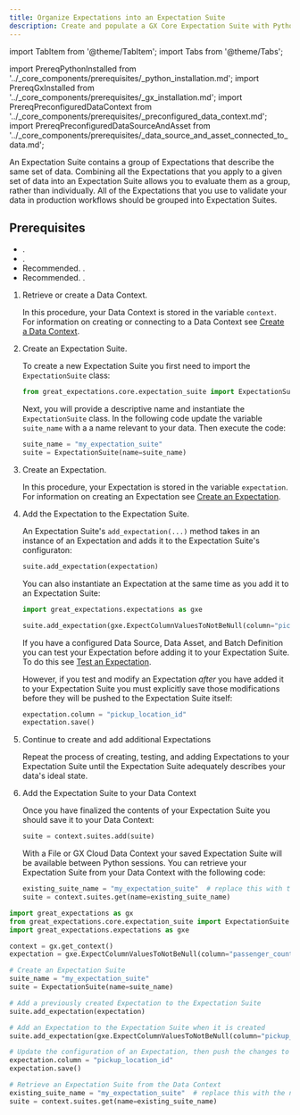 ```yaml
---
title: Organize Expectations into an Expectation Suite
description: Create and populate a GX Core Expectation Suite with Python.
---
```

import TabItem from '@theme/TabItem';
import Tabs from '@theme/Tabs';

import PrereqPythonInstalled from '../_core_components/prerequisites/_python_installation.md';
import PrereqGxInstalled from '../_core_components/prerequisites/_gx_installation.md';
import PrereqPreconfiguredDataContext from '../_core_components/prerequisites/_preconfigured_data_context.md';
import PrereqPreconfiguredDataSourceAndAsset from '../_core_components/prerequisites/_data_source_and_asset_connected_to_data.md';

An Expectation Suite contains a group of Expectations that describe the same set of data.  Combining all the Expectations that you apply to a given set of data into an Expectation Suite allows you to evaluate them as a group, rather than individually.  All of the Expectations that you use to validate your data in production workflows should be grouped into Expectation Suites.

<h2>Prerequisites</h2>

- <PrereqPythonInstalled/>.
- <PrereqGxInstalled/>.
- Recommended. <PrereqPreconfiguredDataContext/>.
- Recommended. <PrereqPreconfiguredDataSourceAndAsset/>.


<Tabs>

<TabItem value="procedure" label="Procedure">

1. Retrieve or create a Data Context.

   In this procedure, your Data Context is stored in the variable `context`.  For information on creating or connecting to a Data Context see [Create a Data Context](/core/set_up_a_gx_environment/create_a_data_context.md).

2. Create an Expectation Suite.

   To create a new Expectation Suite you first need to import the `ExpectationSuite` class:

   ```python title="Python input"
   from great_expectations.core.expectation_suite import ExpectationSuite
   ```
   
   Next, you will provide a descriptive name and instantiate the `ExpectationSuite` class.  In the following code update the variable `suite_name` with a a name relevant to your data.  Then execute the code:

   ```python title="Python input"
   suite_name = "my_expectation_suite"
   suite = ExpectationSuite(name=suite_name)
   ```

4. Create an Expectation.

   In this procedure, your Expectation is stored in the variable `expectation`.  For information on creating an Expectation see [Create an Expectation](./create_an_expectation.md).

5. Add the Expectation to the Expectation Suite.

   An Expectation Suite's `add_expectation(...)` method takes in an instance of an Expectation and adds it to the Expectation Suite's configuraton: 

   ```python title="Python input"
   suite.add_expectation(expectation)
   ```
   
   You can also instantiate an Expectation at the same time as you add it to an Expectation Suite:

   ```python title="Python input"
   import great_expectations.expectations as gxe
   
   suite.add_expectation(gxe.ExpectColumnValuesToNotBeNull(column="pickup_datetime"))
   ```

   If you have a configured Data Source, Data Asset, and Batch Definition you can test your Expectation before adding it to your Expectation Suite.  To do this see [Test an Expectation](./test_an_expectation.md).

   However, if you test and modify an Expectation _after_ you have added it to your Expectation Suite you must explicitly save those modifications before they will be pushed to the Expectation Suite itself:

   ```python title="Python input"
   expectation.column = "pickup_location_id"
   expectation.save()
   ```

6. Continue to create and add additional Expectations
   
   Repeat the process of creating, testing, and adding Expectations to your Expectation Suite until the Expectation Suite adequately describes your data's ideal state.

7. Add the Expectation Suite to your Data Context

   Once you have finalized the contents of your Expectation Suite you should save it to your Data Context:  

   ```python title="Python input"
   suite = context.suites.add(suite)
   ```

   With a File or GX Cloud Data Context your saved Expectation Suite will be available between Python sessions.  You can retrieve your Expectation Suite from your Data Context with the following code:

   ```python title="Python input"
   existing_suite_name = "my_expectation_suite"  # replace this with the name of your Expectation Suite
   suite = context.suites.get(name=existing_suite_name)
   ```

</TabItem>

<TabItem value="sample_code" label="Sample code">

```python title="Python input"
import great_expectations as gx
from great_expectations.core.expectation_suite import ExpectationSuite
import great_expectations.expectations as gxe

context = gx.get_context()
expectation = gxe.ExpectColumnValuesToNotBeNull(column="passenger_count")

# Create an Expectation Suite
suite_name = "my_expectation_suite"
suite = ExpectationSuite(name=suite_name)

# Add a previously created Expectation to the Expectation Suite
suite.add_expectation(expectation)

# Add an Expectation to the Expectation Suite when it is created
suite.add_expectation(gxe.ExpectColumnValuesToNotBeNull(column="pickup_datetime"))

# Update the configuration of an Expectation, then push the changes to the Expectation Suite
expectation.column = "pickup_location_id"
expectation.save()

# Retrieve an Expectation Suite from the Data Context
existing_suite_name = "my_expectation_suite"  # replace this with the name of your Expectation Suite
suite = context.suites.get(name=existing_suite_name)
```


</TabItem>

</Tabs>